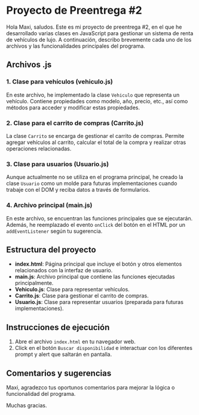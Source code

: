 # Proyecto de Preentrega #2

Hola Maxi, saludos.
Este es mi proyecto de preentrega #2, en el que he desarrollado varias clases en JavaScript para gestionar un sistema de renta de vehículos de lujo. 
A continuación, describo brevemente cada uno de los archivos y las funcionalidades principales del programa.

## Archivos .js

### 1. Clase para vehículos (vehiculo.js)

En este archivo, he implementado la clase `Vehiculo` que representa un vehículo. Contiene propiedades como modelo, año, precio, etc., así como métodos para acceder y modificar estas propiedades.

### 2. Clase para el carrito de compras (Carrito.js)

La clase `Carrito` se encarga de gestionar el carrito de compras. Permite agregar vehículos al carrito, calcular el total de la compra y realizar otras operaciones relacionadas.

### 3. Clase para usuarios (Usuario.js)

Aunque actualmente no se utiliza en el programa principal, he creado la clase `Usuario` como un molde para futuras implementaciones cuando trabaje con el DOM y reciba datos a través de formularios.

### 4. Archivo principal (main.js)

En este archivo, se encuentran las funciones principales que se ejecutarán. Además, he reemplazado el evento `onClick` del botón en el HTML por un `addEventListener` según tu sugerencia.

## Estructura del proyecto

- **index.html**: Página principal que incluye el botón y otros elementos relacionados con la interfaz de usuario.
- **main.js**: Archivo principal que contiene las funciones ejecutadas principalmente.
- **Vehiculo.js**: Clase para representar vehículos.
- **Carrito.js**: Clase para gestionar el carrito de compras.
- **Usuario.js**: Clase para representar usuarios (preparada para futuras implementaciones).


## Instrucciones de ejecución

1. Abre el archivo `index.html` en tu navegador web.
2. Click en el botón `Buscar disponibilidad` e interactuar con los diferentes prompt y alert que saltarán en pantalla.

## Comentarios y sugerencias

Maxi, agradezco tus oportunos comentarios para mejorar la lógica o funcionalidad del programa. 

Muchas gracias.